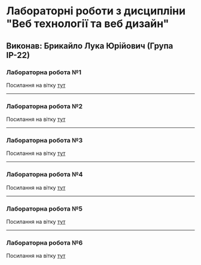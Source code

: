 # Лабораторні роботи з дисципліни "Веб технології та веб дизайн"

## Виконав: Брикайло Лука Юрійович (Група ІР-22)

### Лабораторна робота №1
Посилання на вітку [тут](https://github.com/LukaBrykaylo/Web_Labs/pull/1)

***
### Лабораторна робота №2
Посилання на вітку [тут](https://github.com/LukaBrykaylo/Web_Labs/pull/2)

***
### Лабораторна робота №3
Посилання на вітку [тут](https://github.com/LukaBrykaylo/Web_Lab_from3/pull/1)

***
### Лабораторна робота №4
Посилання на вітку [тут](https://github.com/LukaBrykaylo/Web_Lab_from3/pull/2)

***
### Лабораторна робота №5
Посилання на вітку [тут](https://github.com/LukaBrykaylo/Web_Lab_from3/pull/3)

***
### Лабораторна робота №6
Посилання на вітку [тут](https://github.com/LukaBrykaylo/Web_Lab_from3/pull/4)